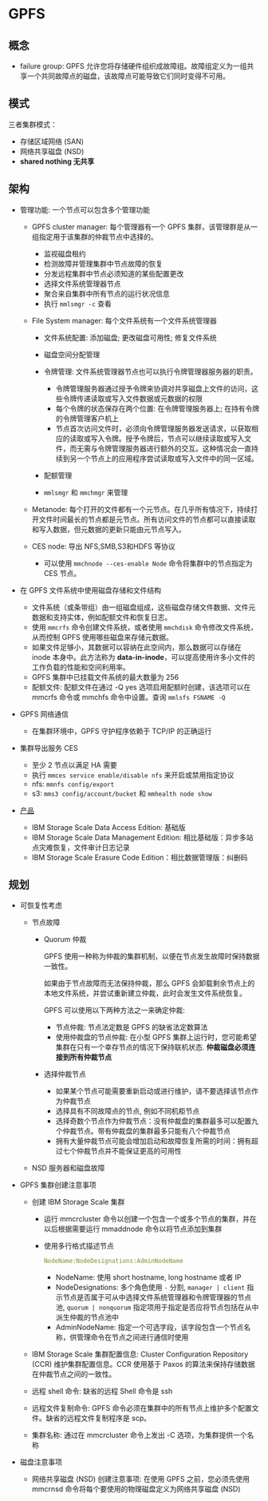 # GPFS

## 概念

* failure group: GPFS 允许您将存储硬件组织成故障组。故障组定义为一组共享一个共同故障点的磁盘，该故障点可能导致它们同时变得不可用。

## 模式

三者集群模式：
* 存储区域网络 (SAN)
* 网络共享磁盘 (NSD)
* **shared nothing 无共享**

## 架构

* 管理功能: 一个节点可以包含多个管理功能

    * GPFS cluster manager: 每个管理器有一个 GPFS 集群，该管理群是从一组指定用于该集群的仲裁节点中选择的。

        * 监视磁盘租约
        * 检测故障并管理集群中节点故障的恢复
        * 分发远程集群中节点必须知道的某些配置更改
        * 选择文件系统管理器节点
        * 聚合来自集群中所有节点的运行状况信息
        * 执行 `mmlsmgr -c` 查看

    * File System manager: 每个文件系统有一个文件系统管理器

        * 文件系统配置: 添加磁盘; 更改磁盘可用性; 修复文件系统
        * 磁盘空间分配管理
        * 令牌管理: 文件系统管理器节点也可以执行令牌管理器服务器的职责。

            * 令牌管理服务器通过授予令牌来协调对共享磁盘上文件的访问，这些令牌传递读取或写入文件数据或元数据的权限
            * 每个令牌的状态保存在两个位置: 在令牌管理服务器上; 在持有令牌的令牌管理客户机上
            * 节点首次访问文件时，必须向令牌管理服务器发送请求，以获取相应的读取或写入令牌。授予令牌后，节点可以继续读取或写入文件，而无需与令牌管理服务器进行额外的交互。这种情况会一直持续到另一个节点上的应用程序尝试读取或写入文件中的同一区域。

        * 配额管理
        * `mmlsmgr` 和 `mmchmgr` 来管理

    * Metanode: 每个打开的文件都有一个元节点。在几乎所有情况下，持续打开文件时间最长的节点都是元节点。所有访问文件的节点都可以直接读取和写入数据，但元数据的更新只能由元节点写入。
    * CES node: 导出 NFS,SMB,S3和HDFS 等协议

        * 可以使用 `mmchnode --ces-enable Node` 命令将集群中的节点指定为 CES 节点。

* 在 GPFS 文件系统中使用磁盘存储和文件结构

    * 文件系统（或条带组）由一组磁盘组成，这些磁盘存储文件数据、文件元数据和支持实体，例如配额文件和恢复日志。
    * 使用 `mmcrfs` 命令创建文件系统，或者使用 `mmchdisk` 命令修改文件系统，从而控制 GPFS 使用哪些磁盘来存储元数据。
    * 如果文件足够小，其数据可以容纳在此空间内，那么数据可以存储在 inode 本身中。此方法称为 **data-in-inode**，可以提高使用许多小文件的工作负载的性能和空间利用率。
    * GPFS 集群中已挂载文件系统的最大数量为 256
    * 配额文件: 配额文件在通过 -Q yes 选项启用配额时创建，该选项可以在 mmcrfs 命令或 mmchfs 命令中设置。查询 `mmlsfs FSNAME -Q`

* GPFS 网络通信

    * 在集群环境中，GPFS 守护程序依赖于 TCP/IP 的正确运行

* 集群导出服务 CES

    * 至少 2 节点以满足 HA 需要
    * 执行 `mmces service enable/disable nfs` 来开启或禁用指定协议
    * nfs: `mmnfs config/export`
    * s3: `mms3 config/account/bucket` 和 `mmhealth node show`

* [产品](https://www.ibm.com/docs/en/storage-scale/5.2.2?topic=overview-storage-scale-product-editions)

    * IBM Storage Scale Data Access Edition: 基础版
    * IBM Storage Scale Data Management Edition: 相比基础版：异步多站点灾难恢复，文件审计日志记录
    * IBM Storage Scale Erasure Code Edition：相比数据管理版：纠删码

## 规划

* 可恢复性考虑

    * 节点故障

        * Quorum 仲裁

            GPFS 使用一种称为仲裁的集群机制，以便在节点发生故障时保持数据一致性。

            如果由于节点故障而无法保持仲裁，那么 GPFS 会卸载剩余节点上的本地文件系统，并尝试重新建立仲裁，此时会发生文件系统恢复。

            GPFS 可以使用以下两种方法之一来确定仲裁:
            * 节点仲裁: 节点法定数是 GPFS 的缺省法定数算法
            * 使用仲裁盘的节点仲裁: 在小型 GPFS 集群上运行时，您可能希望集群在只有一个幸存节点的情况下保持联机状态. **仲裁磁盘必须连接到所有仲裁节点**

        * 选择仲裁节点

            * 如果某个节点可能需要重新启动或进行维护，请不要选择该节点作为仲裁节点
            * 选择具有不同故障点的节点, 例如不同机柜节点
            * 选择奇数个节点作为仲裁节点：没有仲裁盘的集群最多可以配置九个仲裁节点。带有仲裁盘的集群最多只能有八个仲裁节点
            * 拥有大量仲裁节点可能会增加启动和故障恢复所需的时间：拥有超过七个仲裁节点并不能保证更高的可用性

    * NSD 服务器和磁盘故障

* GPFS 集群创建注意事项

    * 创建 IBM Storage Scale 集群

        * 运行 mmcrcluster 命令以创建一个包含一个或多个节点的集群，并在以后根据需要运行 mmaddnode 命令以将节点添加到集群
        * 使用多行格式描述节点 

            ```yaml
            NodeName:NodeDesignations:AdminNodeName
            ```
            * NodeName: 使用 short hostname, long hostname 或者 IP
            * NodeDesignations: 多个角色使用 `-` 分割, `manager | client` 指示节点是否属于可从中选择文件系统管理器和令牌管理器的节点池, `quorum | nonquorum` 指定项用于指定是否应将节点包括在从中派生仲裁的节点池中 
            * AdminNodeName: 指定一个可选字段，该字段包含一个节点名称，供管理命令在节点之间进行通信时使用

    * IBM Storage Scale 集群配置信息: Cluster Configuration Repository (CCR) 维护集群配置信息。CCR 使用基于 Paxos 的算法来保持存储数据在仲裁节点之间的一致性。
    * 远程 shell 命令: 缺省的远程 Shell 命令是 ssh
    * 远程文件复制命令: GPFS 命令必须在集群中的所有节点上维护多个配置文件。缺省的远程文件复制程序是 scp。
    * 集群名称: 通过在 mmcrcluster 命令上发出 -C 选项，为集群提供一个名称

* 磁盘注意事项

    * 网络共享磁盘 (NSD) 创建注意事项: 在使用 GPFS 之前，您必须先使用 mmcrnsd 命令将每个要使用的物理磁盘定义为网络共享磁盘 (NSD)
